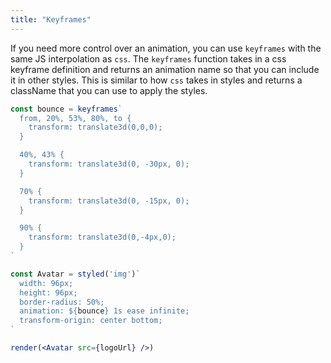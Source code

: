 ```yaml
---
title: "Keyframes"
---
```


If you need more control over an animation, you can use `keyframes` with the
same JS interpolation as `css`. The `keyframes` function takes in a css
keyframe definition and returns an animation name so that you can include it
in other styles. This is similar to how `css` takes in styles and returns a
className that you can use to apply the styles.

```jsx live
const bounce = keyframes`
  from, 20%, 53%, 80%, to {
    transform: translate3d(0,0,0);
  }

  40%, 43% {
    transform: translate3d(0, -30px, 0);
  }

  70% {
    transform: translate3d(0, -15px, 0);
  }

  90% {
    transform: translate3d(0,-4px,0);
  }
`

const Avatar = styled('img')`
  width: 96px;
  height: 96px;
  border-radius: 50%;
  animation: ${bounce} 1s ease infinite;
  transform-origin: center bottom;
`

render(<Avatar src={logoUrl} />)
```
